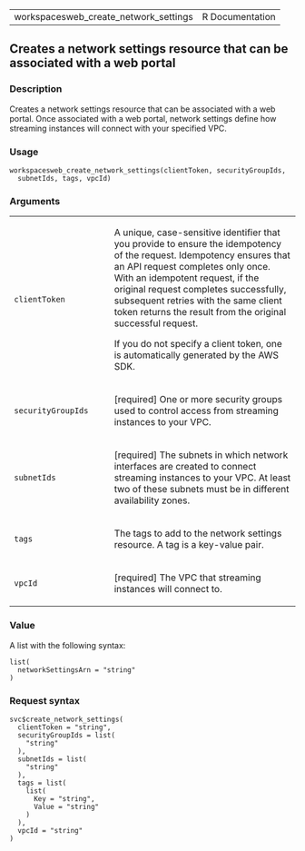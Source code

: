<table style="width: 100%;">
<tbody>
<tr class="odd">
<td>workspacesweb_create_network_settings</td>
<td style="text-align: right;">R Documentation</td>
</tr>
</tbody>
</table>

## Creates a network settings resource that can be associated with a web portal

### Description

Creates a network settings resource that can be associated with a web
portal. Once associated with a web portal, network settings define how
streaming instances will connect with your specified VPC.

### Usage

    workspacesweb_create_network_settings(clientToken, securityGroupIds,
      subnetIds, tags, vpcId)

### Arguments

<table>
<colgroup>
<col style="width: 35%" />
<col style="width: 65%" />
</colgroup>
<tbody>
<tr class="odd">
<td><code
id="workspacesweb_create_network_settings_:_clientToken">clientToken</code></td>
<td><p>A unique, case-sensitive identifier that you provide to ensure
the idempotency of the request. Idempotency ensures that an API request
completes only once. With an idempotent request, if the original request
completes successfully, subsequent retries with the same client token
returns the result from the original successful request.</p>
<p>If you do not specify a client token, one is automatically generated
by the AWS SDK.</p></td>
</tr>
<tr class="even">
<td><code
id="workspacesweb_create_network_settings_:_securityGroupIds">securityGroupIds</code></td>
<td><p>[required] One or more security groups used to control access
from streaming instances to your VPC.</p></td>
</tr>
<tr class="odd">
<td><code
id="workspacesweb_create_network_settings_:_subnetIds">subnetIds</code></td>
<td><p>[required] The subnets in which network interfaces are created to
connect streaming instances to your VPC. At least two of these subnets
must be in different availability zones.</p></td>
</tr>
<tr class="even">
<td><code
id="workspacesweb_create_network_settings_:_tags">tags</code></td>
<td><p>The tags to add to the network settings resource. A tag is a
key-value pair.</p></td>
</tr>
<tr class="odd">
<td><code
id="workspacesweb_create_network_settings_:_vpcId">vpcId</code></td>
<td><p>[required] The VPC that streaming instances will connect
to.</p></td>
</tr>
</tbody>
</table>

### Value

A list with the following syntax:

    list(
      networkSettingsArn = "string"
    )

### Request syntax

    svc$create_network_settings(
      clientToken = "string",
      securityGroupIds = list(
        "string"
      ),
      subnetIds = list(
        "string"
      ),
      tags = list(
        list(
          Key = "string",
          Value = "string"
        )
      ),
      vpcId = "string"
    )
